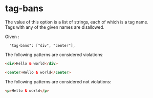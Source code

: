 # tag-bans

The value of this option is a list of strings, each of which is a tag name. Tags with any of the given names are disallowed.

Given :

```
  "tag-bans": ["div", "center"],
```

The following patterns are considered violations:

```html
<div>Hello & world</div>
```

```html
<center>Hello & world</center>
```

The following patterns are considered not violations:

```html
<p>Hello & world</p>
```
